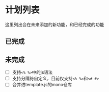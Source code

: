 # 计划列表
这里列出会在未来添加的新功能，和已经完成的功能

## 已完成

## 未完成
- [ ] 支持`<% %>`中的js语法
- [ ] 支持分隔符自定义，目前仅支持`<% %>`和`<# #>`
- [ ] 合并进template.js的mono仓库

